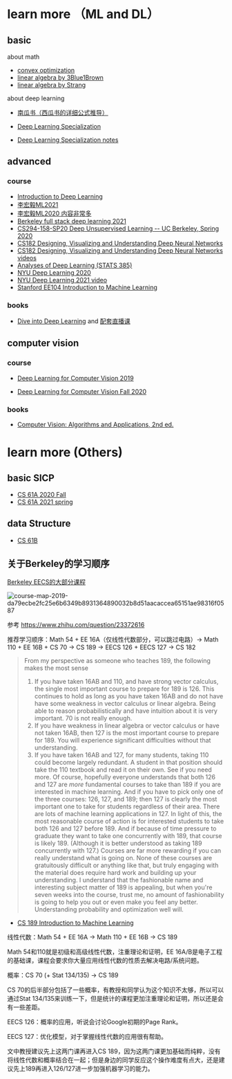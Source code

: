 # learn more （ML and DL）

## basic

about math

- [convex optimization](https://www.edx.org/course/convex-optimization)
- [linear algebra by 3Blue1Brown](https://www.bilibili.com/video/av6731067?p=1&share_medium=android&share_source=copy_link&bbid=PgppX2ZRaAtpWz9bJ1sninfoc&ts=1552297488727)
- [linear algebra by Strang](https://ocw.mit.edu/resources/res-18-010-a-2020-vision-of-linear-algebra-spring-2020/videos/a-new-way-to-start-linear-algebra/)

about deep learning

- [南瓜书（西瓜书的详细公式推导）](https://github.com/datawhalechina/pumpkin-book)

- [Deep Learning Specialization](https://www.deeplearning.ai/program/deep-learning-specialization/)
- [Deep Learning Specialization notes](https://github.com/fengdu78/deeplearning_ai_books)

## advanced

### course

- [Introduction to Deep Learning](http://introtodeeplearning.com)
- [李宏毅ML2021](https://speech.ee.ntu.edu.tw/~hylee/ml/2021-spring.html)
- [李宏毅ML2020 内容非常多](https://speech.ee.ntu.edu.tw/~hylee/ml/2020-spring.html)
- [Berkeley full stack deep learning 2021](https://fullstackdeeplearning.com)
- [CS294-158-SP20 Deep Unsupervised Learning -- UC Berkeley, Spring 2020](https://sites.google.com/view/berkeley-cs294-158-sp20/home)
- [CS182 Designing, Visualizing and Understanding Deep Neural Networks](https://cs182sp21.github.io/)
- [CS182 Designing, Visualizing and Understanding Deep Neural Networks videos](https://www.youtube.com/watch?v=6dLIH0DBZiM&list=PLuv1FSpHurUevSXe_k0S7Onh6ruL-_NNh&index=1)
- [Analyses of Deep Learning (STATS 385)](https://stats385.github.io/)
- [NYU Deep Learning 2020](https://atcold.github.io/pytorch-Deep-Learning/zh/)
- [NYU Deep Learning 2021 video](https://www.youtube.com/watch?v=EyKiYVwrdjE&list=PLLHTzKZzVU9e6xUfG10TkTWApKSZCzuBI&index=1)
- [Stanford EE104 Introduction to Machine Learning](http://ee104.stanford.edu)

### books

- [Dive into Deep Learning](https://d2l.ai/index.html) and [配套直播课](https://courses.d2l.ai/zh-v2/)

## computer vision

### course

- [Deep Learning for Computer Vision 2019](https://web.eecs.umich.edu/~justincj/teaching/eecs498/FA2020/)

- [Deep Learning for Computer Vision Fall 2020](https://web.eecs.umich.edu/~justincj/teaching/eecs498/FA2020/schedule.html)

### books

- [Computer Vision: Algorithms and Applications, 2nd ed.](https://szeliski.org/Book)

# learn more (Others)

## basic SICP

- [CS 61A 2020 Fall](https://inst.eecs.berkeley.edu/~cs61a/fa20/)
- [CS 61A 2021 spring](https://cs61a.org)

## data Structure

- [CS 61B](https://sp21.datastructur.es/)

## 关于Berkeley的学习顺序

[Berkeley EECS的大部分课程](https://inst.eecs.berkeley.edu//classes-eecs.html)

![course-map-2019-da79ecbe2fc25e6b6349b8931364890032b8d51aacaccea65151ae98316f0587](https://cdn.jsdelivr.net/gh/nekomiao123/pic/img/course-map-2019-da79ecbe2fc25e6b6349b8931364890032b8d51aacaccea65151ae98316f0587.png)



参考 https://www.zhihu.com/question/23372616

推荐学习顺序：Math 54 + EE 16A（仅线性代数部分，可以跳过电路）-> Math 110 + EE 16B + CS 70 -> CS 189 -> EECS 126 + EECS 127 -> CS 182

> From my perspective as someone who teaches 189, the following makes the most sense 
> 1) If you have taken 16AB and 110, and have strong vector calculus, the single most important course to prepare for 189 is 126. This continues to hold as long as you have taken 16AB and do not have have some weakness in vector calculus or linear algebra. Being able to reason probabilistically and have intuition about it is very important. 70 is not really enough. 
> 2) If you have weakness in linear algebra or vector calculus or have not taken 16AB, then 127 is the most important course to prepare for 189. You will experience significant difficulties without that understanding. 
> 3) If you have taken 16AB and 127, for many students, taking 110 could become largely redundant. A student in that position should take the 110 textbook and read it on their own. See if you need more. 
> Of course, hopefully everyone understands that both 126 and 127 are *more* fundamental courses to take than 189 if you are interested in machine learning. And if you have to pick only one of the three courses: 126, 127, and 189; then 127 is clearly the most important one to take for students regardless of their area. There are lots of machine learning applications in 127. 
> In light of this, the most reasonable course of action is for interested students to take both 126 and 127 before 189. And if because of time pressure to graduate they want to take one concurrently with 189, that course is likely 189. (Although it is better understood as taking 189 concurrently with 127.) 
> Courses are far more rewarding if you can really understand what is going on. None of these courses are gratuitously difficult or anything like that, but truly engaging with the material does require hard work and building up your understanding. 
> I understand that the fashionable name and interesting subject matter of 189 is appealing, but when you're seven weeks into the course, trust me, no amount of fashionability is going to help you out or even make you feel any better. Understanding probability and optimization well will.

- [CS 189 Introduction to Machine Learning](https://people.eecs.berkeley.edu/~jrs/189/)

线性代数：Math 54 + EE 16A -> Math 110 + EE 16B -> CS 189

Math 54和110就是初级和高级线性代数，注重理论和证明，EE 16A/B是电子工程的基础课，课程会要求你大量应用线性代数的性质去解决电路/系统问题。

概率：CS 70 (+ Stat 134/135) -> CS 189

CS 70的后半部分包括了一些概率，有教授和同学认为这个知识不太够，所以可以通过Stat 134/135来训练一下，但是统计的课程更加注重理论和证明，所以还是会有一些差距。

EECS 126：概率的应用，听说会讨论Google初期的Page Rank。

EECS 127：优化模型，对于掌握线性代数的应用很有帮助。

文中教授建议先上这两门课再进入CS 189，因为这两门课更加基础而纯粹，没有将线性代数和概率结合在一起；但是身边的同学反应这个操作难度有点大，还是建议先上189再进入126/127进一步加强机器学习的能力。

